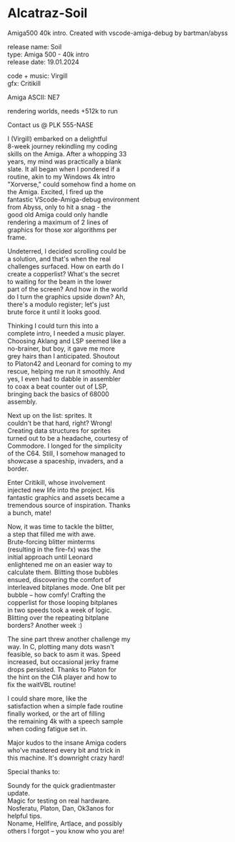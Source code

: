 # Alcatraz-Soil
Amiga500 40k intro. Created with vscode-amiga-debug by bartman/abyss


   release name: Soil                         
           type: Amiga 500 - 40k intro        
   release date: 19.01.2024                   
                                              
   code + music: Virgill                      
            gfx: Critikill                    
                                              
   Amiga  ASCII: NE7                          
                                              
   rendering worlds,  needs +512k to run      
                                              
                                              
   Contact us @ PLK 555-NASE                  
                                              
   I  (Virgill) embarked   on a  delightful   
   8-week  journey  rekindling   my  coding   
   skills on the Amiga. After a whopping 33   
   years, my mind  was practically  a blank   
   slate. It all began when I pondered if a   
   routine,   akin  to  my Windows 4k intro   
   "Xorverse," could somehow find a home on   
   the  Amiga. Excited, I    fired  up  the   
   fantastic VScode-Amiga-debug environment   
   from Abyss, only  to   hit a snag  - the   
   good    old Amiga    could  only  handle   
   rendering   a  maximum   of 2   lines of   
   graphics for those   xor algorithms  per   
   frame.                                     
                                              
   Undeterred, I decided scrolling could be   
   a  solution, and  that's  when the  real   
   challenges surfaced. How on   earth do I   
   create  a copperlist? What's  the secret   
   to waiting for    the beam in  the lower   
   part of the screen? And how in the world   
   do  I turn the graphics upside down? Ah,   
   there's  a modulo   register; let's just   
   brute  force it until   it  looks  good.   
                                              
   Thinking   I could  turn    this into  a   
   complete intro, I needed a music player.   
   Choosing Aklang and  LSP seemed   like a   
   no-brainer,   but  boy,  it gave me more   
   grey hairs than  I anticipated. Shoutout   
   to Platon42 and Leonard for coming to my   
   rescue, helping me run  it smoothly. And   
   yes, I even had  to dabble  in assembler   
   to  coax a   beat counter  out   of LSP,   
   bringing   back  the    basics of  68000   
   assembly.                                  
                                              
   Next   up on  the    list:  sprites.  It   
   couldn't be   that  hard, right?  Wrong!   
   Creating   data  structures  for sprites   
   turned out to be a headache, courtesy of   
   Commodore. I longed  for the  simplicity   
   of the C64. Still, I  somehow managed to   
   showcase  a  spaceship, invaders,  and a   
   border.                                    
                                              
   Enter  Critikill,     whose  involvement   
   injected  new life into the project. His   
   fantastic graphics  and assets  became a   
   tremendous source of inspiration. Thanks   
   a bunch, mate!                             
                                              
   Now, it  was time to tackle the blitter,   
   a  step that   filled    me   with  awe.   
   Brute-forcing       blitter     minterms   
   (resulting  in   the  fire-fx)  was  the   
   initial   approach      until    Leonard   
   enlightened   me  on   an  easier way to   
   calculate them. Blitting  those  bubbles   
   ensued,  discovering   the  comfort   of   
   interleaved bitplanes mode. One blit per   
   bubble   –  how    comfy!  Crafting  the   
   copperlist  for those looping  bitplanes   
   in  two speeds    took a week  of logic.   
   Blitting  over  the  repeating  bitplane   
   borders? Another week :)                   
                                              
   The sine part threw another challenge my   
   way.  In C,  plotting  many dots  wasn't   
   feasible, so back to  asm  it was. Speed   
   increased,  but  occasional jerky  frame   
   drops persisted.  Thanks  to Platon  for   
   the  hint  on the  CIA player and how to   
   fix the waitVBL routine!                   
                                              
   I   could   share     more,   like   the   
   satisfaction when a  simple fade routine   
   finally  worked,  or  the art of filling   
   the  remaining  4k  with a speech sample   
   when coding fatigue set in.                
                                              
   Major  kudos to  the insane Amiga coders   
   who've mastered every bit  and trick  in   
   this machine. It's downright crazy hard!   
                                              
   Special thanks to:                         
                                              
   Soundy  for  the  quick   gradientmaster   
   update.                                    
   Magic   for  testing  on real  hardware.   
   Nosferatu,  Platon,  Dan,   Ok3anos  for   
   helpful tips.                              
   Noname, Hellfire, Artlace, and  possibly   
   others I forgot – you know who you are!    

